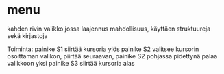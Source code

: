 # menu 
kahden rivin valikko jossa laajennus mahdollisuus, 
käyttäen struktuureja sekä kirjastoja

Toiminta: 
painike S1 siirtää kursoria ylös
painike S2 valitsee kursorin osoittaman valikon, piirtää seuraavan, painike S2 pohjassa pidettynä palaa valikkoon yksi
painike S3 siirtää kursoria alas


